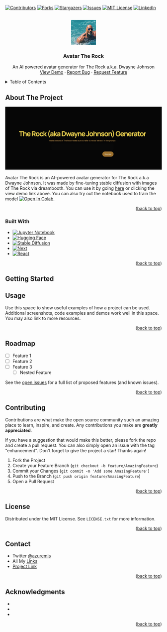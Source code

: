 <!-- Improved compatibility of back to top link: See: https://github.com/othneildrew/Best-README-Template/pull/73 -->
<a name="readme-top"></a>
<!--
*** Thanks for checking out the Best-README-Template. If you have a suggestion
*** that would make this better, please fork the repo and create a pull request
*** or simply open an issue with the tag "enhancement".
*** Don't forget to give the project a star!
*** Thanks again! Now go create something AMAZING! :D
-->



<!-- PROJECT SHIELDS -->
<!--
*** I'm using markdown "reference style" links for readability.
*** Reference links are enclosed in brackets [ ] instead of parentheses ( ).
*** See the bottom of this document for the declaration of the reference variables
*** for contributors-url, forks-url, etc. This is an optional, concise syntax you may use.
*** https://www.markdownguide.org/basic-syntax/#reference-style-links
-->
[![Contributors][contributors-shield]][contributors-url]
[![Forks][forks-shield]][forks-url]
[![Stargazers][stars-shield]][stars-url]
[![Issues][issues-shield]][issues-url]
[![MIT License][license-shield]][license-url]
[![LinkedIn][linkedin-shield]][linkedin-url]



<!-- PROJECT LOGO -->
<br />
<div align="center">
  <a href="https://github.com/azuremis/avatar_the_rock">
    <img src="images/avatar_logo.png" alt="Logo" width="80" height="80">
  </a>

<h3 align="center">Avatar The Rock</h3>

  <p align="center">
    An AI powered avatar generator for The Rock a.k.a. Dwayne Johnson
    <br />
    <a href="https://avatartherock-production.up.railway.app/">View Demo</a>
    ·
    <a href="https://github.com/azuremis/avatar_the_rock/issues">Report Bug</a>
    ·
    <a href="https://github.com/azuremis/avatar_the_rock/issues">Request Feature</a>
  </p>
</div>



<!-- TABLE OF CONTENTS -->
<details>
  <summary>Table of Contents</summary>
  <ol>
    <li>
      <a href="#about-the-project">About The Project</a>
      <ul>
        <li><a href="#built-with">Built With</a></li>
      </ul>
    </li>
    <li>
      <a href="#getting-started">Getting Started</a>
    </li>
    <li><a href="#usage">Usage</a></li>
    <li><a href="#roadmap">Roadmap</a></li>
    <li><a href="#contributing">Contributing</a></li>
    <li><a href="#license">License</a></li>
    <li><a href="#contact">Contact</a></li>
    <li><a href="#acknowledgments">Acknowledgments</a></li>
  </ol>
</details>



<!-- ABOUT THE PROJECT -->
## About The Project

[![Product Name Screen Shot][product-screenshot]](https://example.com)

Avatar The Rock is an AI-powered avatar generator for The Rock a.k.a Dwayne Johnson. It was made by fine-tuning stable
diffusion with images of The Rock via dreambooth. You can use it by going [here]() or clicking the view demo link above.
You can also try out the notebook used to train the model [![Open In Colab][OpenInColab-shield]][OpenInColab-url].


<p align="right">(<a href="#readme-top">back to top</a>)</p>



### Built With
* [![Jupyter Notebook][JupyterNotebook-shield]][JupyterNotebook-url]
* [![Hugging Face][HuggingFace-shield]][HuggingFace-url]
* [![Stable Diffusion][StableDiffusion-shield]][StableDiffusion-url]
* [![Next][Next.js]][Next-url]
* [![React][React.js]][React-url]


<p align="right">(<a href="#readme-top">back to top</a>)</p>

<!-- GETTING STARTED -->
## Getting Started

<!-- USAGE EXAMPLES -->
## Usage

Use this space to show useful examples of how a project can be used. Additional screenshots, code examples and demos work well in this space. You may also link to more resources.

<p align="right">(<a href="#readme-top">back to top</a>)</p>



<!-- ROADMAP -->
## Roadmap

- [ ] Feature 1
- [ ] Feature 2
- [ ] Feature 3
    - [ ] Nested Feature

See the [open issues](https://github.com/azuremis/avatar_the_rock/issues) for a full list of proposed features (and known issues).

<p align="right">(<a href="#readme-top">back to top</a>)</p>



<!-- CONTRIBUTING -->
## Contributing

Contributions are what make the open source community such an amazing place to learn, inspire, and create. Any contributions you make are **greatly appreciated**.

If you have a suggestion that would make this better, please fork the repo and create a pull request. You can also simply open an issue with the tag "enhancement".
Don't forget to give the project a star! Thanks again!

1. Fork the Project
2. Create your Feature Branch (`git checkout -b feature/AmazingFeature`)
3. Commit your Changes (`git commit -m 'Add some AmazingFeature'`)
4. Push to the Branch (`git push origin feature/AmazingFeature`)
5. Open a Pull Request

<p align="right">(<a href="#readme-top">back to top</a>)</p>


<!-- LICENSE -->
## License

Distributed under the MIT License. See `LICENSE.txt` for more information.

<p align="right">(<a href="#readme-top">back to top</a>)</p>


<!-- CONTACT -->
## Contact

* Twitter [@azuremis](https://twitter.com/azuremis)
* All My [Links](https://azuremis.bio.link/)
* [Project Link](https://github.com/azuremis/avatar_the_rock)

<p align="right">(<a href="#readme-top">back to top</a>)</p>


<!-- ACKNOWLEDGMENTS -->
## Acknowledgments

* []()
* []()
* []()

<p align="right">(<a href="#readme-top">back to top</a>)</p>



<!-- MARKDOWN LINKS & IMAGES -->
<!-- https://www.markdownguide.org/basic-syntax/#reference-style-links -->
[contributors-shield]: https://img.shields.io/github/contributors/azuremis/avatar_the_rock.svg?style=for-the-badge
[contributors-url]: https://github.com/azuremis/avatar_the_rock/graphs/contributors
[forks-shield]: https://img.shields.io/github/forks/azuremis/avatar_the_rock.svg?style=for-the-badge
[forks-url]: https://github.com/azuremis/avatar_the_rock/network/members
[stars-shield]: https://img.shields.io/github/stars/azuremis/avatar_the_rock.svg?style=for-the-badge
[stars-url]: https://github.com/azuremis/avatar_the_rock/stargazers
[issues-shield]: https://img.shields.io/github/issues/azuremis/avatar_the_rock.svg?style=for-the-badge
[issues-url]: https://github.com/azuremis/avatar_the_rock/issues
[license-shield]: https://img.shields.io/github/license/azuremis/avatar_the_rock.svg?style=for-the-badge
[license-url]: https://github.com/azuremis/avatar_the_rock/blob/master/LICENSE.txt
[linkedin-shield]: https://img.shields.io/badge/-LinkedIn-black.svg?style=for-the-badge&logo=linkedin&colorB=555
[linkedin-url]: https://linkedin.com/in/azuremis
[product-screenshot]: images/screenshot.jpg
[OpenInColab-shield]: https://colab.research.google.com/assets/colab-badge.svg
[OpenInColab-url]: https://colab.research.google.com/github/azuremis/avatar_the_rock/blob/main/avatar_the_rock.ipynb

[JupyterNotebook-shield]: https://img.shields.io/badge/Jupyter%20Notebook-F37626?style=for-the-badge&logo=Jupyter&logoColor=white
[JupyterNotebook-url]: https://jupyter.org/
[HuggingFace-shield]: https://img.shields.io/badge/Hugging%20Face-FF6F61?style=for-the-badge&logo=huggingface&logoColor=white
[HuggingFace-url]: https://huggingface.co/
[StableDiffusion-shield]: https://img.shields.io/badge/Stable%20Diffusion-000000?style=for-the-badge&logo=StableDiffusion&logoColor=white
[StableDiffusion-url]: https://github.com/Stability-AI/stablediffusion
[Next.js]: https://img.shields.io/badge/next.js-000000?style=for-the-badge&logo=nextdotjs&logoColor=white
[Next-url]: https://nextjs.org/
[React.js]: https://img.shields.io/badge/React-20232A?style=for-the-badge&logo=react&logoColor=61DAFB
[React-url]: https://reactjs.org/



